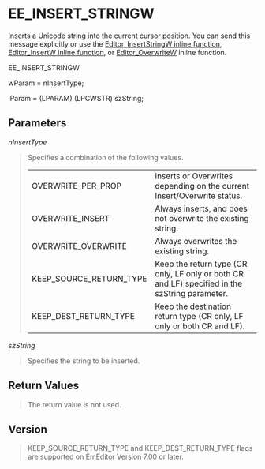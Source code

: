 # EE\_INSERT\_STRINGW

Inserts a Unicode string into the current cursor position. You can send this
message explicitly or use the
[Editor\_InsertStringW inline function](../macro/editor_insertstringw), [Editor\_InsertW inline function](../macro/editor_insertw), or
[Editor\_OverwriteW](../macro/editor_overwritew) inline function.

EE\_INSERT\_STRINGW

wParam = nInsertType;

lParam = (LPARAM) (LPCWSTR) szString;

## Parameters

_nInsertType_

> Specifies a combination of the following values.
>
> |     |     |
> | --- | --- |
> | OVERWRITE\_PER\_PROP | Inserts or Overwrites depending on the current Insert/Overwrite status. |
> | OVERWRITE\_INSERT | Always inserts, and does not overwrite the existing string. |
> | OVERWRITE\_OVERWRITE | Always overwrites the existing string. |
> | KEEP\_SOURCE\_RETURN\_TYPE | Keep the return type (CR only, LF only or both CR and LF) specified in the szString parameter. |
> | KEEP\_DEST\_RETURN\_TYPE | Keep the destination return type (CR only, LF only or both CR and LF). |

_szString_

> Specifies the string to be inserted.

## Return Values

> The return value is not used.

## Version

> KEEP\_SOURCE\_RETURN\_TYPE and KEEP\_DEST\_RETURN\_TYPE flags are supported on EmEditor Version 7.00 or later.